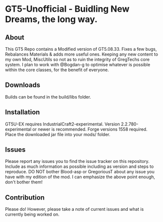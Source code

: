 GT5-Unofficial - Buidling New Dreams, the long way.
===

## About

This GT5 Repo contains a Modified version of GT5.08.33. Fixes a few bugs, Rebalances Materials & adds more useful ones. Keeping any new content to my own Mod, MiscUtils so not as to ruin the integrity of GregTechs core system. I plan to work with @Bogdan-g to optimise whatever is possible within the core classes, for the benefit of everyone.

## Downloads

Builds can be found in the build/libs folder.

## Installation

GT5U-EX requires IndustrialCraft2-experimental. Version 2.2.780-experimental or newer is recommended.
Forge versions 1558 required.
Place the downloaded jar file into your mods/ folder.

## Issues

Please report any issues you to find the issue tracker on this repository. Include as much information as possible including as version and steps to reproduce.
DO NOT bother Blood-asp or GregoriousT about any issue you have with my edition of the mod.
I can emphasize the above point enough, don't bother them!

## Contribution

Please do! However, please take a note of current issues and what is currently being worked on.
